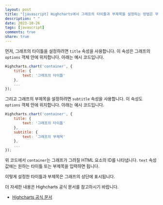 ```yaml
---
layout: post
title: "[javascript] Highcharts에서 그래프의 타이틀과 부제목을 설정하는 방법은 무엇인가요?"
description: " "
date: 2023-10-26
tags: [javascript]
comments: true
share: true
---
```


먼저, 그래프의 타이틀을 설정하려면 `title` 속성을 사용합니다. 이 속성은 그래프의 `options` 객체 안에 위치합니다. 아래는 예시 코드입니다.

```javascript
Highcharts.chart('container', {
    title: {
        text: '그래프의 타이틀'
    },
    ...
});
```

그리고 그래프의 부제목을 설정하려면 `subtitle` 속성을 사용합니다. 이 속성도 `options` 객체 안에 위치합니다. 아래는 예시 코드입니다.

```javascript
Highcharts.chart('container', {
    title: {
        text: '그래프의 타이틀'
    },
    subtitle: {
        text: '그래프의 부제목'
    },
    ...
});
```

위 코드에서 `container`는 그래프가 그려질 HTML 요소의 ID를 나타냅니다. `text` 속성 값에는 원하는 타이틀 또는 부제목을 입력하면 됩니다.

이렇게 설정한 타이틀과 부제목은 그래프의 상단에 표시됩니다.

더 자세한 내용은 Highcharts 공식 문서를 참고하시기 바랍니다.

- [Highcharts 공식 문서](https://www.highcharts.com/)